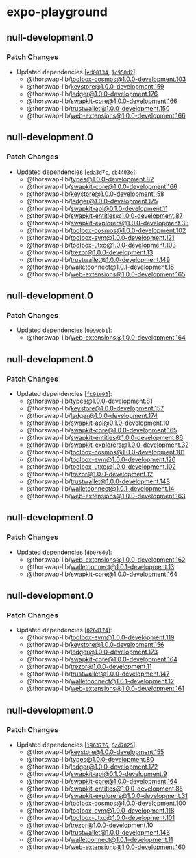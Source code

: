 # expo-playground

## null-development.0

### Patch Changes

- Updated dependencies [[`ed00134`](https://github.com/thorswap/SwapKit/commit/ed00134e0ad269924903639602ee43db0f4cf8bf), [`1c950d2`](https://github.com/thorswap/SwapKit/commit/1c950d2ecfa5b2d2cd3d8623c80e413fae64ff9a)]:
  - @thorswap-lib/toolbox-cosmos@1.0.0-development.103
  - @thorswap-lib/keystore@1.0.0-development.159
  - @thorswap-lib/ledger@1.0.0-development.176
  - @thorswap-lib/swapkit-core@1.0.0-development.166
  - @thorswap-lib/trustwallet@1.0.0-development.150
  - @thorswap-lib/web-extensions@1.0.0-development.166

## null-development.0

### Patch Changes

- Updated dependencies [[`eda3d7c`](https://github.com/thorswap/SwapKit/commit/eda3d7cdc4d56f0d879c14b2246583aaa604ebd0), [`cb4403e`](https://github.com/thorswap/SwapKit/commit/cb4403ea0bfdf6f298cfd13d3a702638ef51656b)]:
  - @thorswap-lib/types@1.0.0-development.82
  - @thorswap-lib/swapkit-core@1.0.0-development.166
  - @thorswap-lib/keystore@1.0.0-development.158
  - @thorswap-lib/ledger@1.0.0-development.175
  - @thorswap-lib/swapkit-api@0.1.0-development.11
  - @thorswap-lib/swapkit-entities@1.0.0-development.87
  - @thorswap-lib/swapkit-explorers@1.0.0-development.33
  - @thorswap-lib/toolbox-cosmos@1.0.0-development.102
  - @thorswap-lib/toolbox-evm@1.0.0-development.121
  - @thorswap-lib/toolbox-utxo@1.0.0-development.103
  - @thorswap-lib/trezor@1.0.0-development.13
  - @thorswap-lib/trustwallet@1.0.0-development.149
  - @thorswap-lib/walletconnect@1.0.1-development.15
  - @thorswap-lib/web-extensions@1.0.0-development.165

## null-development.0

### Patch Changes

- Updated dependencies [[`0999eb1`](https://github.com/thorswap/SwapKit/commit/0999eb1bd8fe32b02c68f42415143a4e50c5b21e)]:
  - @thorswap-lib/web-extensions@1.0.0-development.164

## null-development.0

### Patch Changes

- Updated dependencies [[`fc91e93`](https://github.com/thorswap/SwapKit/commit/fc91e93d5d9ceb6b92e0ce645ed308783067eae0)]:
  - @thorswap-lib/types@1.0.0-development.81
  - @thorswap-lib/keystore@1.0.0-development.157
  - @thorswap-lib/ledger@1.0.0-development.174
  - @thorswap-lib/swapkit-api@0.1.0-development.10
  - @thorswap-lib/swapkit-core@1.0.0-development.165
  - @thorswap-lib/swapkit-entities@1.0.0-development.86
  - @thorswap-lib/swapkit-explorers@1.0.0-development.32
  - @thorswap-lib/toolbox-cosmos@1.0.0-development.101
  - @thorswap-lib/toolbox-evm@1.0.0-development.120
  - @thorswap-lib/toolbox-utxo@1.0.0-development.102
  - @thorswap-lib/trezor@1.0.0-development.12
  - @thorswap-lib/trustwallet@1.0.0-development.148
  - @thorswap-lib/walletconnect@1.0.1-development.14
  - @thorswap-lib/web-extensions@1.0.0-development.163

## null-development.0

### Patch Changes

- Updated dependencies [[`db076d0`](https://github.com/thorswap/SwapKit/commit/db076d07cab5d9a12734174130b329224ff29263)]:
  - @thorswap-lib/web-extensions@1.0.0-development.162
  - @thorswap-lib/walletconnect@1.0.1-development.13
  - @thorswap-lib/swapkit-core@1.0.0-development.164

## null-development.0

### Patch Changes

- Updated dependencies [[`026d174`](https://github.com/thorswap/SwapKit/commit/026d174dfc9472cf9334106c2d4575df200cb672)]:
  - @thorswap-lib/toolbox-evm@1.0.0-development.119
  - @thorswap-lib/keystore@1.0.0-development.156
  - @thorswap-lib/ledger@1.0.0-development.173
  - @thorswap-lib/swapkit-core@1.0.0-development.164
  - @thorswap-lib/trezor@1.0.0-development.11
  - @thorswap-lib/trustwallet@1.0.0-development.147
  - @thorswap-lib/walletconnect@1.0.1-development.12
  - @thorswap-lib/web-extensions@1.0.0-development.161

## null-development.0

### Patch Changes

- Updated dependencies [[`1963776`](https://github.com/thorswap/SwapKit/commit/1963776b24fb2e45a5ef86b54868e51cbc6e311a), [`6cd7025`](https://github.com/thorswap/SwapKit/commit/6cd70256164568fb96b4397f027340a874d76ddc)]:
  - @thorswap-lib/keystore@1.0.0-development.155
  - @thorswap-lib/types@1.0.0-development.80
  - @thorswap-lib/ledger@1.0.0-development.172
  - @thorswap-lib/swapkit-api@0.1.0-development.9
  - @thorswap-lib/swapkit-core@1.0.0-development.164
  - @thorswap-lib/swapkit-entities@1.0.0-development.85
  - @thorswap-lib/swapkit-explorers@1.0.0-development.31
  - @thorswap-lib/toolbox-cosmos@1.0.0-development.100
  - @thorswap-lib/toolbox-evm@1.0.0-development.118
  - @thorswap-lib/toolbox-utxo@1.0.0-development.101
  - @thorswap-lib/trezor@1.0.0-development.10
  - @thorswap-lib/trustwallet@1.0.0-development.146
  - @thorswap-lib/walletconnect@1.0.1-development.11
  - @thorswap-lib/web-extensions@1.0.0-development.160
